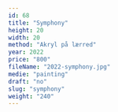 ```yaml
---
id: 68
title: "Symphony"
height: 20
width: 20
method: "Akryl på lærred"
year: 2022
price: "800"
fileName: "2022-symphony.jpg"
medie: "painting"
draft: "no"
slug: "symphony"
weight: "240"
---
```

